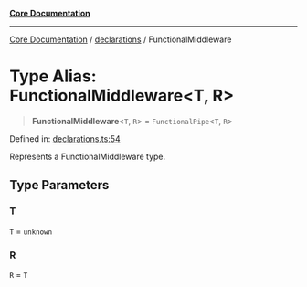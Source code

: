 [**Core Documentation**](../../README.md)

***

[Core Documentation](../../README.md) / [declarations](../README.md) / FunctionalMiddleware

# Type Alias: FunctionalMiddleware\<T, R\>

> **FunctionalMiddleware**\<`T`, `R`\> = `FunctionalPipe`\<`T`, `R`\>

Defined in: [declarations.ts:54](https://github.com/stonemjs/core/blob/e2200da501349da1fec304d821c002bb6d055b61/src/declarations.ts#L54)

Represents a FunctionalMiddleware type.

## Type Parameters

### T

`T` = `unknown`

### R

`R` = `T`
